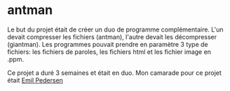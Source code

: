 # antman
Le but du projet était de créer un duo de programme complémentaire.
L'un devait compresser les fichiers (antman), l'autre devait les décompresser (giantman).
Les programmes pouvait prendre en paramètre 3 type de fichiers: les fichiers de paroles, les fichiers html et les fichier image en .ppm.

Ce projet a duré 3 semaines et était en duo.
Mon camarade pour ce projet était [Emil Pedersen](https://github.com/Snowy1803)

